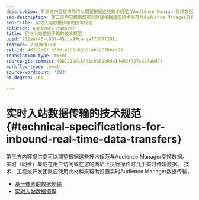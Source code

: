 ```yaml
---
description: 第三方内容提供商可以期望根据这些技术规范与Audience Manager交换数据。 实时（同步）集成在用户访问或在您的网站上执行操作时几乎实时传输数据。 技术、工程或开发团队应使用此材料来帮助设置实时Audience Manager数据传输。
seo-description: 第三方内容提供商可以期望根据这些技术规范与Audience Manager交换数据。 实时（同步）集成在用户访问或在您的网站上执行操作时几乎实时传输数据。 技术、工程或开发团队应使用此材料来帮助设置实时Audience Manager数据传输。
seo-title: 实时入站数据传输的技术规范
solution: Audience Manager
title: 实时入站数据传输的技术规范
uuid: 722aaf40-c60f-451c-99ce-aa773f7f301d
feature: 入站数据传输
exl-id: 4d777b67-6330-4582-b398-abc267b84d83
translation-type: tm+mt
source-git-commit: 48b122a4184d1c0662b9de14e92f727caa4a9d74
workflow-type: tm+mt
source-wordcount: '193'
ht-degree: 16%

---
```


# 实时入站数据传输的技术规范{#technical-specifications-for-inbound-real-time-data-transfers}

第三方内容提供商可以期望根据这些技术规范与Audience Manager交换数据。 实时（同步）集成在用户访问或在您的网站上执行操作时几乎实时传输数据。 技术、工程或开发团队应使用此材料来帮助设置实时Audience Manager数据传输。

<!-- c_rt_realtime_intro.xml -->

* [基于像素的数据传输](/help/using/integration/sending-audience-data/real-time-data-integration/pixel-based-data-transfer.md)
* [实时入站数据摄取](/help/using/integration/sending-audience-data/real-time-data-integration/real-time-data-transfer.md)
